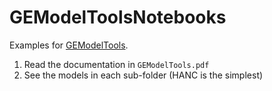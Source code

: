 # GEModelToolsNotebooks

Examples for [GEModelTools](https://github.com/NumEconCopenhagen/GEModelTools).

1. Read the documentation in `GEModelTools.pdf`
1. See the models in each sub-folder (HANC is the simplest)
